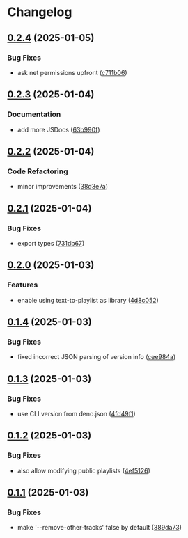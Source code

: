 # Changelog

## [0.2.4](https://github.com/dirkluijk/text-to-playlist/compare/v0.2.3...v0.2.4) (2025-01-05)


### Bug Fixes

* ask net permissions upfront ([c711b06](https://github.com/dirkluijk/text-to-playlist/commit/c711b0621e0f7a82580aca68f8f05a7a9ac9a663))

## [0.2.3](https://github.com/dirkluijk/text-to-playlist/compare/v0.2.2...v0.2.3) (2025-01-04)


### Documentation

* add more JSDocs ([63b990f](https://github.com/dirkluijk/text-to-playlist/commit/63b990f0157719defbf6b67d819d5b6e9736f26c))

## [0.2.2](https://github.com/dirkluijk/text-to-playlist/compare/v0.2.1...v0.2.2) (2025-01-04)


### Code Refactoring

* minor improvements ([38d3e7a](https://github.com/dirkluijk/text-to-playlist/commit/38d3e7a3adaa56659d504ac32c97dd4a176e222c))

## [0.2.1](https://github.com/dirkluijk/text-to-playlist/compare/v0.2.0...v0.2.1) (2025-01-04)


### Bug Fixes

* export types ([731db67](https://github.com/dirkluijk/text-to-playlist/commit/731db67f61f6178a8b1415bdbc8113ee8b83578d))

## [0.2.0](https://github.com/dirkluijk/text-to-playlist/compare/v0.1.4...v0.2.0) (2025-01-03)


### Features

* enable using text-to-playlist as library ([4d8c052](https://github.com/dirkluijk/text-to-playlist/commit/4d8c0522af8de37185974a1ca2e4539bac656c1f))

## [0.1.4](https://github.com/dirkluijk/text-to-playlist/compare/v0.1.3...v0.1.4) (2025-01-03)


### Bug Fixes

* fixed incorrect JSON parsing of version info ([cee984a](https://github.com/dirkluijk/text-to-playlist/commit/cee984a1fe3fc07ded73339f5bf91f7349327a5a))

## [0.1.3](https://github.com/dirkluijk/text-to-playlist/compare/v0.1.2...v0.1.3) (2025-01-03)

### Bug Fixes

- use CLI version from deno.json
  ([4fd49f1](https://github.com/dirkluijk/text-to-playlist/commit/4fd49f1e966da1afc4abd41cc41284d5de2004ef))

## [0.1.2](https://github.com/dirkluijk/text-to-playlist/compare/v0.1.1...v0.1.2) (2025-01-03)

### Bug Fixes

- also allow modifying public playlists
  ([4ef5126](https://github.com/dirkluijk/text-to-playlist/commit/4ef51264505c2ee890813897fdd27ef979b1f038))

## [0.1.1](https://github.com/dirkluijk/text-to-playlist/compare/v0.1.0...v0.1.1) (2025-01-03)

### Bug Fixes

- make '--remove-other-tracks' false by default
  ([389da73](https://github.com/dirkluijk/text-to-playlist/commit/389da734abf93712f88d813529e7e91b2ee23a8b))
